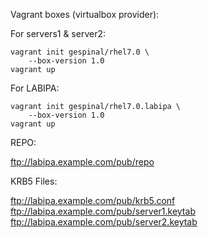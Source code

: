Vagrant boxes (virtualbox provider):

For servers1 & server2:

	vagrant init gespinal/rhel7.0 \
		--box-version 1.0
	vagrant up

For LABIPA:

	vagrant init gespinal/rhel7.0.labipa \
		--box-version 1.0
	vagrant up

REPO:

  ftp://labipa.example.com/pub/repo

KRB5 Files:

  ftp://labipa.example.com/pub/krb5.conf
  ftp://labipa.example.com/pub/server1.keytab
  ftp://labipa.example.com/pub/server2.keytab
